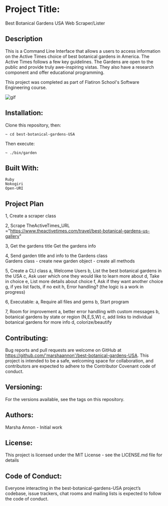 # Project Title:

Best Botanical Gardens USA Web Scraper/Lister

## Description

This is a Command Line Interface that allows a users to access information on the Active Times choice of best botanical gardens in America. The Active Times follows a few key guidelines. The Gardens are open to the public and provide truly awe-inspiring vistas. They also have a research component and offer educational programming.

This project was completed as part of Flatiron School's Software Engineering course.

![gif](https://i.imgur.com/dRUHjnD.gif)

## Installation:
 
Clone this repository, then:

```
~ cd best-botanical-gardens-USA
```

Then execute:

```
~ ./bin/garden
```

## Built With:
```
Ruby
Nokogiri
Open-URI
```

## Project Plan

1,  Create a scraper class

2,  Scrape TheActiveTimes_URL ="https://www.theactivetimes.com/travel/best-botanical-gardens-us-gallery" 

3,  Get the gardens title
    Get the gardens info  

4,  Send garden title and info to the Gardens class   
    Gardens class   - create new garden object
                    - create all methods

5,  Create a CLI class
        a, Welcome Users
        b, List the best botanical gardens in the USA
        c, Ask user which one they would like to learn more about
        d, Take in choice
        e, List more details about choice
        f, Ask if they want another choice
        g, if yes list facts, if no exit
        h, Error handling? (the logic is a work in progress)

6,  Executable:
        a, Require all files and gems
        b, Start program

7,  Room for improvement
        a, better error handling with custom messages
        b, botanical gardens by state or region (N,E,S,W)
        c, add links to individual botanical gardens for more info
        d, colorize/beautify
    
## Contributing:
Bug reports and pull requests are welcome on GitHub at https://github.com/'marshaannon'/best-botanical-gardens-USA. This project is intended to be a safe, welcoming space for collaboration, and contributors are expected to adhere to the Contributor Covenant code of conduct.

## Versioning:
For the versions available, see the tags on this repository.

## Authors:
Marsha Annon - Initial work

## License:
This project is licensed under the MIT License - see the LICENSE.md file for details

## Code of Conduct:
Everyone interacting in the best-botanical-gardens-USA project’s codebase, issue trackers, chat rooms and mailing lists is expected to follow the code of conduct.
